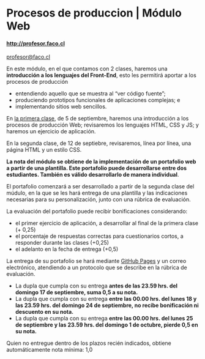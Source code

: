 # Procesos de produccion | Módulo Web

#### http://profesor.faco.cl

profesor@faco.cl

En este módulo, en el que contamos con 2 clases, haremos una **introducción a los lenguajes del Front-End**, esto les permitirá aportar a los procesos de producción

- entendiendo aquello que se muestra al “ver código fuente”;
- produciendo prototipos funcionales de aplicaciones complejas; e
- implementando sitios web sencillos.

En [la primera clase](https://profesorfaco.github.io/procesos-de-produccion/), de 5 de septiembre, haremos una introducción a los procesos de producción Web; revisaremos los lenguajes HTML, CSS y JS; y haremos un ejercicio de aplicación.

En la segunda clase, de 12 de septiebre, revisaremos, línea por línea, una página HTML y un estilo CSS. 

**La nota del módulo se obtiene de la implementación de un portafolio web a partir de una plantilla. Este portafolio puede desarrollarse entre dos estudiantes. También es válido desarrollarlo de manera individual**. 

El portafolio comenzará a ser desarrollado a partir de la segunda clase del múdulo, en la que se les hará entrega de una plantilla y las indicaciones necesarias para su personalización, junto con una rúbrica de evaluación.

La evaluación del portafolio puede recibir bonificaciones considerando: 
- el primer ejercicio de aplicación, a desarrollar al final de la primera clase (+ 0,25)
- el porcentaje de respuestas correctas para cuestionarios cortos, a responder durante las clases (+0,25)
- el adelanto en la fecha de entrega (+0,5) 

La entrega de su portafolio se hará mediante [GitHub Pages](https://pages.github.com/) y un correo electrónico, atendiendo a un protocolo que se describe en la rúbrica de evaluación.
- La dupla que cumpla con su entrega **antes de las 23.59 hrs. del domingo 17 de septiembre, suma 0,5 a su nota.**
- La dupla que cumpla con su entrega **entre las 00.00 hrs. del lunes 18 y las 23.59 hrs. del domingo 24 de septiembre, no recibe bonificación ni descuento en su nota.**
- La dupla que cumpla con su entrega **entre las 00.00 hrs. del lunes 25 de septiembre y las 23.59 hrs. del domingo 1 de octubre, pierde 0,5 en su nota.**

Quien no entregue dentro de los plazos recién indicados, obtiene automáticamente nota mínima: 1,0
